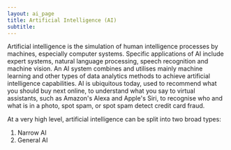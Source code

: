 ```yaml
---
layout: ai_page
title: Artificial Intelligence (AI)
subtitle: 
---
```


<!-- <p style="text-align: center; font-size:30px">Hey There!</p>

<div style="text-align: justify; padding: 0px 0px 0px -50px"> Sorry, the page you are looking for is not built completely or deployed yet. &emsp; Hopefully, It will be up and running in no time.&emsp;<br><br></div>
<img src="/assets/img/under_construction.png" alt="Sky" style="display: block; margin-right: auto; margin-left: auto;">

<p style="text-align: justify; font-size:30px">Check out other pages!! </p> -->

<p>
Artificial intelligence is the simulation of human intelligence processes by machines, especially computer systems. Specific applications of AI include expert systems, natural language processing, speech recognition and machine vision. An AI system combines and utilises mainly machine learning and other types of data analytics methods to achieve artificial intelligence capabilities. AI is ubiquitous today, used to recommend what you should buy next online, to understand what you say to virtual assistants, such as Amazon's Alexa and Apple's Siri, to recognise who and what is in a photo, spot spam, or spot spam detect credit card fraud.<br>

At a very high level, artificial intelligence can be split into two broad types:<br>
1. Narrow AI <br>
2. General AI<br>

</p>